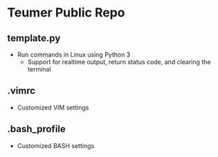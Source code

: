 # Teumer Public Repo

## template.py
- Run commands in Linux using Python 3
    - Support for realtime output, return status code, and clearing the terminal

## .vimrc
- Customized VIM settings

## .bash_profile
- Customized BASH settings
